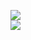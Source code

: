 [![](https://img.shields.io/badge/Made%20With-Github%20Spray-lightgrey.svg?style=for-the-badge&logo=github)](https://github.com/Annihil/github-spray#7463)  
[![](https://i.imgur.com/2DrTn0Z.gif)](https://github.com/Annihil/github-spray)